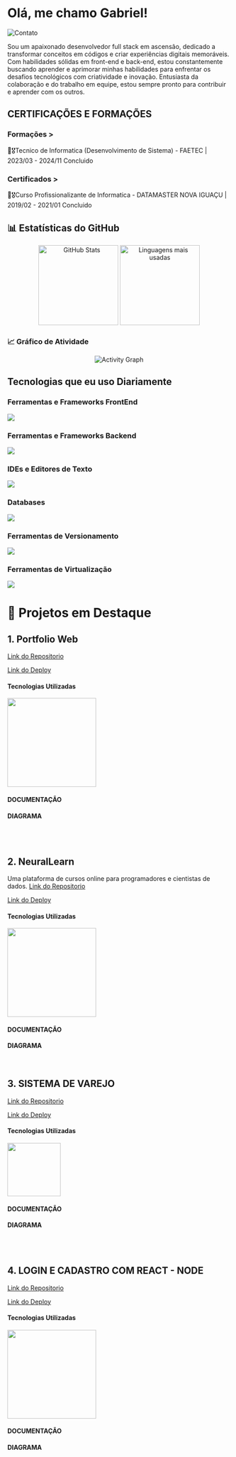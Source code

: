 # <h1>Olá, me chamo Gabriel!</h1>

![Contato](https://img.shields.io/badge/LinkedIn-0077B5?style=for-the-badge&logo=linkedin&logoColor=white)


Sou um apaixonado desenvolvedor full stack em ascensão, dedicado a transformar conceitos em códigos e criar experiências digitais memoráveis. Com habilidades sólidas em front-end e back-end, estou constantemente buscando aprender e aprimorar minhas habilidades para enfrentar os desafios tecnológicos com criatividade e inovação. Entusiasta da colaboração e do trabalho em equipe, estou sempre pronto para contribuir e aprender com os outros.
## <h2>CERTIFICAÇÕES E FORMAÇÕES</h2>
### Formações >
📕🎖️Tecnico de Informatica (Desenvolvimento de Sistema) - FAETEC | 2023/03 - 2024/11 Concluido

### Certificados >
📕🎖️Curso Profissionalizante de Informatica - DATAMASTER NOVA IGUAÇU | 2019/02 - 2021/01 Concluido

## 📊 Estatísticas do GitHub
<div align="center">
  <img height="180em" src="https://github-readme-stats.vercel.app/api?username=GabsFns&show_icons=true&theme=default&hide_border=true&include_all_commits=true&count_private=true" alt="GitHub Stats"/>
  <img height="180em" src="https://github-readme-stats.vercel.app/api/top-langs/?username=GabsFns&layout=compact&theme=default&hide_border=true" alt="Linguagens mais usadas"/>
</div>

### 📈 Gráfico de Atividade
<div align="center">
  <img src="https://github-readme-activity-graph.vercel.app/graph?username=GabsFns&theme=github" alt="Activity Graph"/>
</div>




## <h2>Tecnologias que eu uso Diariamente</h2>
<p align="center">
  <h3>Ferramentas e Frameworks FrontEnd</h3>
  <img src ="https://skillicons.dev/icons?i=js,html,css,react,sass,bootstrap"/>
  <h3>Ferramentas e Frameworks Backend</h3>
  <img src="https://skillicons.dev/icons?i=java,spring,jquery,php"/>
  <h3>IDEs e Editores de Texto</h3>
  <img src="https://skillicons.dev/icons?i=idea,vscode"/>
  <h3>Databases</h3>
  <img src = "https://skillicons.dev/icons?i=mysql,postgresql"/>
  <h3>Ferramentas de Versionamento</h3>
  <img src = "https://skillicons.dev/icons?i=git"/>
  <h3>Ferramentas de Virtualização</h3>
  <img src = "https://skillicons.dev/icons?i=docker"/>
</p>


# 📂 Projetos em Destaque


## 1. Portfolio Web

[Link do Repositorio](https://github.com/GabsFns/WebFernandes)

[Link do Deploy](https://fernandesportfolio.netlify.app/)

<h4>Tecnologias Utilizadas</h4>
  <img width="200" src="https://skillicons.dev/icons?i=react,nodejs,js,html,css,gmail,git"/>
<h4>DOCUMENTAÇÃO</h4>

<h4>DIAGRAMA</h4>




<br>
<br>

## 2. NeuralLearn
Uma plataforma de cursos online para programadores e cientistas de dados.
[Link do Repositorio](https://github.com/GabsFns/WebFernandes)

[Link do Deploy](https://fernandesportfolio.netlify.app/)

<h4>Tecnologias Utilizadas</h4>
  <img width="200" src="https://skillicons.dev/icons?i=react,nodejs,js,html,css,gmail,git"/>
<h4>DOCUMENTAÇÃO</h4>

<h4>DIAGRAMA</h4>

<br>


## 3. SISTEMA DE VAREJO
[Link do Repositorio](https://github.com/GabsFns/SistemaVarejo-JAVA)

[Link do Deploy]()

<h4>Tecnologias Utilizadas</h4>
  <img width="120" src="https://skillicons.dev/icons?i=java,postgresql,git"/>
<h4>DOCUMENTAÇÃO</h4>

<h4>DIAGRAMA</h4>


<br>
<br>

## 4. LOGIN E CADASTRO COM REACT - NODE
[Link do Repositorio](https://github.com/GabsFns/Login-Cadastro-React)

[Link do Deploy](https://testelogcad.netlify.app/)

<h4>Tecnologias Utilizadas</h4>
  <img width="200" src="https://skillicons.dev/icons?i=react,nodejs,mongodb,js,html,css,git"/>
<h4>DOCUMENTAÇÃO</h4>

<h4>DIAGRAMA</h4>

<br>
<br>
